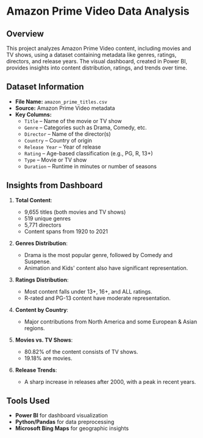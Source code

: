 # Amazon Prime Video Data Analysis

## Overview
This project analyzes Amazon Prime Video content, including movies and TV shows, using a dataset containing metadata like genres, ratings, directors, and release years. The visual dashboard, created in Power BI, provides insights into content distribution, ratings, and trends over time.

## Dataset Information
- **File Name:** `amazon_prime_titles.csv`
- **Source:** Amazon Prime Video metadata
- **Key Columns:**
  - `Title` – Name of the movie or TV show
  - `Genre` – Categories such as Drama, Comedy, etc.
  - `Director` – Name of the director(s)
  - `Country` – Country of origin
  - `Release Year` – Year of release
  - `Rating` – Age-based classification (e.g., PG, R, 13+)
  - `Type` – Movie or TV show
  - `Duration` – Runtime in minutes or number of seasons

## Insights from Dashboard
1. **Total Content**:
   - 9,655 titles (both movies and TV shows)
   - 519 unique genres
   - 5,771 directors
   - Content spans from 1920 to 2021

2. **Genres Distribution**:
   - Drama is the most popular genre, followed by Comedy and Suspense.
   - Animation and Kids' content also have significant representation.

3. **Ratings Distribution**:
   - Most content falls under 13+, 16+, and ALL ratings.
   - R-rated and PG-13 content have moderate representation.

4. **Content by Country**:
   - Major contributions from North America and some European & Asian regions.

5. **Movies vs. TV Shows**:
   - 80.82% of the content consists of TV shows.
   - 19.18% are movies.

6. **Release Trends**:
   - A sharp increase in releases after 2000, with a peak in recent years.

## Tools Used
- **Power BI** for dashboard visualization
- **Python/Pandas** for data preprocessing
- **Microsoft Bing Maps** for geographic insights
